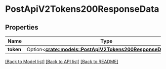 # PostApiV2Tokens200ResponseData

## Properties

Name | Type | Description | Notes
------------ | ------------- | ------------- | -------------
**token** | Option<[**crate::models::PostApiV2Tokens200ResponseDataToken**](post_api_v2_tokens_200_response_data_token.md)> |  | [optional]

[[Back to Model list]](../README.md#documentation-for-models) [[Back to API list]](../README.md#documentation-for-api-endpoints) [[Back to README]](../README.md)


